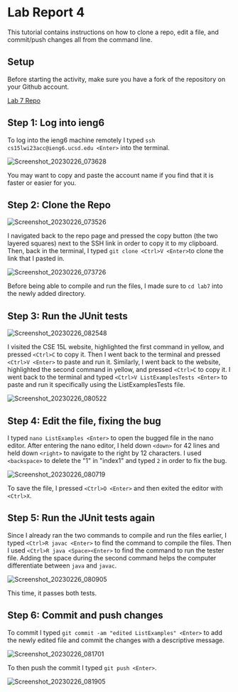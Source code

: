 # Lab Report 4

This tutorial contains instructions on how to clone a repo, edit a file, and commit/push changes all from the command line.


## Setup

Before starting the activity, make sure you have a fork of the repository on your Github account.

[Lab 7 Repo](https://github.com/ucsd-cse15l-w23/lab7.git)


## Step 1: Log into ieng6

To log into the ieng6 machine remotely I typed `ssh cs15lwi23acc@ieng6.ucsd.edu <Enter>` into the terminal.

![Screenshot_20230226_073628](https://user-images.githubusercontent.com/122492228/221473541-88a76a36-87c3-4012-b605-39ba34133417.png)

You may want to copy and paste the account name if you find that it is faster or easier for you.


## Step 2: Clone the Repo

![Screenshot_20230226_073526](https://user-images.githubusercontent.com/122492228/221473766-9f6d30ec-f21c-40f7-99fb-c8707fb08c8b.png)

I navigated back to the repo page and pressed the copy button (the two layered squares) next to the SSH link in order to copy it to my clipboard.
Then, back in the terminal, I typed `git clone <Ctrl>V <Enter>`to clone the link that I pasted in.

![Screenshot_20230226_073726](https://user-images.githubusercontent.com/122492228/221473974-af6b7c31-4430-4f4c-b77a-885f98d54243.png)

Before being able to compile and run the files, I made sure to `cd lab7` into the newly added directory.


## Step 3: Run the JUnit tests

![Screenshot_20230226_082548](https://user-images.githubusercontent.com/122492228/221474106-22625fd2-a8eb-4eb0-ba23-afc7b45e2fdb.png)

I visited the CSE 15L website, highlighted the first command in yellow, and pressed `<Ctrl>C` to copy it. 
Then I went back to the terminal and pressed `<Ctrl>V <Enter>` to paste and run it. 
Similarly, I went back to the website, highlighted the second command in yellow, and pressed `<Ctrl>C` to copy it. 
I went back to the terminal and typed `<Ctrl>V ListExamplesTests <Enter>` to paste and run it specifically using the ListExamplesTests file.

![Screenshot_20230226_080522](https://user-images.githubusercontent.com/122492228/221474489-555f1e47-a5c2-47f9-bf92-1c17dec95414.png)

## Step 4: Edit the file, fixing the bug

I typed `nano ListExamples <Enter>` to open the bugged file in the nano editor. After entering the nano editor, I held down `<down>` for 42 lines and held down `<right>` to navigate to the right by 12 characters. I used `<backspace>` to delete the "1" in "index1" and typed `2` in order to fix the bug.

![Screenshot_20230226_080719](https://user-images.githubusercontent.com/122492228/221474561-5f52ccce-0a61-4108-b709-e5457ffa2774.png)

To save the file, I pressed `<Ctrl>O <Enter>` and then exited the editor with `<Ctrl>X`.


## Step 5: Run the JUnit tests again

Since I already ran the two commands to compile and run the files earlier, I typed `<Ctrl>R javac <Enter>` to find the command to compile the files. Then I used `<Ctrl>R java <Space><Enter>` to find the command to run the tester file. Adding the space during the second command helps the computer differentiate between `java` and `javac`.

![Screenshot_20230226_080905](https://user-images.githubusercontent.com/122492228/221475547-a2277181-5bce-498d-938c-ea76fdf3f4dc.png)

This time, it passes both tests.

## Step 6: Commit and push changes

To commit I typed `git commit -am "edited ListExamples" <Enter>` to add the newly edited file and commit the changes with a descriptive message.

![Screenshot_20230226_081701](https://user-images.githubusercontent.com/122492228/221475637-512aa70f-6c01-4483-8f84-04d75042c1dd.png)

To then push the commit I typed `git push <Enter>`.

![Screenshot_20230226_081905](https://user-images.githubusercontent.com/122492228/221475646-33c61860-0d13-4833-aae3-b70df97f38d8.png)
